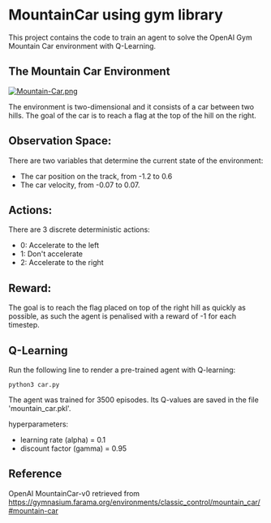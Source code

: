 # MountainCar using gym library

This project contains the code to train an agent to solve the OpenAI Gym Mountain Car environment with Q-Learning.
## The Mountain Car Environment

[![Mountain-Car.png](https://i.postimg.cc/1Xr2DbTT/Mountain-Car.png)](https://postimg.cc/QKVf3Yjk)

The environment is two-dimensional and it consists of a car between two hills. The goal of the car is to reach a flag at the top of the hill on the right.

## Observation Space:
There are two variables that determine the current state of the environment:

- The car position on the track, from -1.2 to 0.6
- The car velocity, from -0.07 to 0.07. 

## Actions:
There are 3 discrete deterministic actions:

- 0: Accelerate to the left
- 1: Don't accelerate
- 2: Accelerate to the right

## Reward:

The goal is to reach the flag placed on top of the right hill as quickly as possible, as such the agent is penalised with a reward of -1 for each timestep.

## Q-Learning

Run the following line to render a pre-trained agent with Q-learning:
```
python3 car.py
```
The agent was trained for 3500 episodes. Its Q-values are saved in the file 'mountain_car.pkl'.

 hyperparameters:
- learning rate (alpha) = 0.1
- discount factor (gamma) = 0.95


## Reference
OpenAI MountainCar-v0 retrieved from https://gymnasium.farama.org/environments/classic_control/mountain_car/#mountain-car

